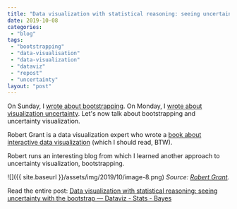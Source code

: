 ```yaml
---
title: "Data visualization with statistical reasoning: seeing uncertainty with the bootstrap — Dataviz - Stats - Bayes"
date: 2019-10-08
categories: 
 - "blog"
tags: 
 - "bootstrapping"
 - "data-visualisation"
 - "data-visualization"
 - "dataviz"
 - "repost"
 - "uncertainty"
layout: "post"
---
```


On Sunday, I [wrote about bootstrapping](https://gorelik.net/2019/10/06/bootstrapping-the-right-way/). On Monday, I [wrote about visualization uncertainty](https://gorelik.net/2019/10/07/error-bars-in-bar-charts-you-probably-shouldnt/). Let's now talk about bootstrapping and uncertainty visualization.

Robert Grant is a data visualization expert who wrote a [book about interactive data visualization](http://www.robertgrantstats.co.uk/dataviz-book.html) (which I should read, BTW). 

Robert runs an interesting blog from which I learned another approach to uncertainty visualization, bootstrapping. 

![]({{ site.baseurl }}/assets/img/2019/10/image-8.png)
*Source: [Robert Grant](https://robertgrantstats.wordpress.com/2018/09/17/data-visualization-with-statistical-reasoning-seeing-uncertainty-with-the-bootstrap/).*


Read the entire post: [Data visualization with statistical reasoning: seeing uncertainty with the bootstrap — Dataviz - Stats - Bayes](https://robertgrantstats.wordpress.com/2018/09/17/data-visualization-with-statistical-reasoning-seeing-uncertainty-with-the-bootstrap/)
